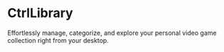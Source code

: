 # CtrlLibrary
Effortlessly manage, categorize, and explore your personal video game collection right from your desktop.
